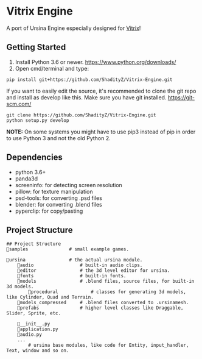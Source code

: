 # Vitrix Engine
A port of Ursina Engine especially designed for [Vitrix](https://github.com/ShadityZ/Vitrix)!

## Getting Started
1) Install Python 3.6 or newer. https://www.python.org/downloads/
2) Open cmd/terminal and type:

```
pip install git+https://github.com/ShadityZ/Vitrix-Engine.git
```


If you want to easily edit the source, it's recommended to clone the git
repo and install as develop like this. Make sure you have git installed. https://git-scm.com/

```
git clone https://github.com/ShadityZ/Vitrix-Engine.git
python setup.py develop
```


**NOTE:** On some systems you might have to use pip3 instead of pip in order to use Python 3 and not the old Python 2.


## Dependencies
  * python 3.6+
  * panda3d
  * screeninfo:   for detecting screen resolution
  * pillow:       for texture manipulation
  * psd-tools:    for converting .psd files
  * blender:      for converting .blend files
  * pyperclip:    for copy/pasting


## Project Structure
```
## Project Structure
📁samples               # small example games.

📁ursina                # the actual ursina module.
    📁audio                 # built-in audio clips.
    📁editor                # the 3d level editor for ursina.
    📁fonts                 # built-in fonts.
    📁models                # .blend files, source files, for built-in 3d models.
        📁procedural            # classes for generating 3d models, like Cylinder, Quad and Terrain.
    📁models_compressed     # .blend files converted to .ursinamesh.
    📁prefabs               # higher level classes like Draggable, Slider, Sprite, etc.

    📃__init__.py
    📃application.py
    📃audio.py
    ...
        # ursina base modules, like code for Entity, input_handler, Text, window and so on.

```
